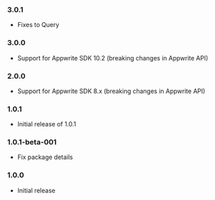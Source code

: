 ### 3.0.1
- Fixes to Query

### 3.0.0
- Support for Appwrite SDK 10.2 (breaking changes in Appwrite API)

### 2.0.0
- Support for Appwrite SDK 8.x (breaking changes in Appwrite API)
### 1.0.1

- Initial release of 1.0.1
### 1.0.1-beta-001

- Fix package details

### 1.0.0

- Initial release
